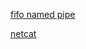[fifo named pipe](https://man7.org/linux/man-pages/man7/fifo.7.html)

[netcat](https://gist.github.com/holly/6d52dd9addd3e58b2fd5)

```sh

```